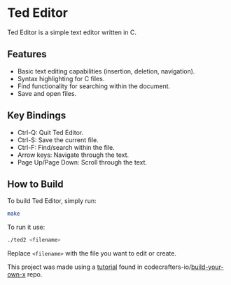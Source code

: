 
# Ted Editor
Ted Editor is a simple text editor written in C.

## Features
- Basic text editing capabilities (insertion, deletion, navigation).
- Syntax highlighting for C files.
- Find functionality for searching within the document.
- Save and open files.
## Key Bindings
- Ctrl-Q: Quit Ted Editor.
- Ctrl-S: Save the current file.
- Ctrl-F: Find/search within the file.
- Arrow keys: Navigate through the text.
- Page Up/Page Down: Scroll through the text.
## How to Build
To build Ted Editor, simply run:
```bash
make
```
To run it use:
```bash
./ted2 <filename>
```

Replace `<filename>` with the file you want to edit or create.

This project was made using a [tutorial](https://viewsourcecode.org/snaptoken/kilo/) found in codecrafters-io/[build-your-own-x](https://github.com/codecrafters-io/build-your-own-x) repo.